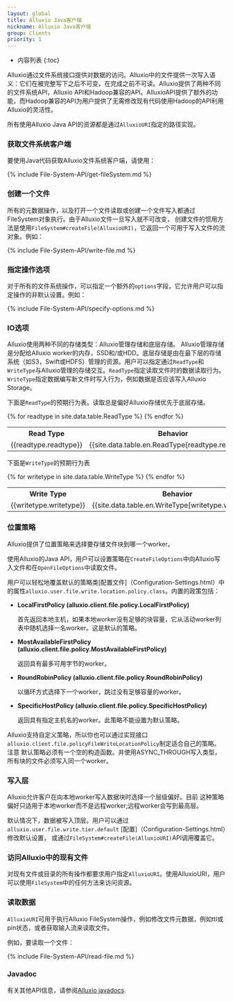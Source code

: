 ```yaml
---
layout: global
title: Alluxio Java客户端
nickname: Alluxio Java客户端
group: Clients
priority: 1
---
```


* 内容列表
{:toc}

Alluxio通过文件系统接口提供对数据的访问。Alluxio中的文件提供一次写入语义：它们在被完整写下之后不可变，在完成之前不可读。Alluxio提供了两种不同的文件系统API，Alluxio API和Hadoop兼容的API。AlluxioAPI提供了额外的功能，而Hadoop兼容的API为用户提供了无需修改现有代码使用Hadoop的API利用Alluxio的灵活性。

所有使用Alluxio Java API的资源都是通过`AlluxioURI`指定的路径实现。

### 获取文件系统客户端

要使用Java代码获取Alluxio文件系统客户端，请使用：

{% include File-System-API/get-fileSystem.md %}

### 创建一个文件

所有的元数据操作，以及打开一个文件读取或创建一个文件写入都通过FileSystem对象执行。由于Alluxio文件一旦写入就不可改变，
创建文件的惯用方法是使用`FileSystem#createFile(AlluxioURI)`，它返回一个可用于写入文件的流对象。例如：

{% include File-System-API/write-file.md %}

### 指定操作选项

对于所有的文件系统操作，可以指定一个额外的`options`字段，它允许用户可以指定操作的非默认设置。例如：

{% include File-System-API/specify-options.md %}

### IO选项

Alluxio使用两种不同的存储类型：Alluxio管理存储和底层存储。 Alluxio管理存储是分配给Alluxio worker的内存，SSD和/或HDD。底层存储是由在最下层的存储系统（如S3，Swift或HDFS）管理的资源。用户可以指定通过`ReadType`和`WriteType`与Alluxio管理的存储交互。`ReadType`指定读取文件时的数据读取行为。`WriteType`指定数据编写新文件时写入行为，例如数据是否应该写入Alluxio Storage。

下面是`ReadType`的预期行为表。读取总是偏好Alluxio存储优先于底层存储。

<table class="table table-striped">
<tr><th>Read Type</th><th>Behavior</th>
</tr>
{% for readtype in site.data.table.ReadType %}
<tr>
  <td>{{readtype.readtype}}</td>
  <td>{{site.data.table.en.ReadType[readtype.readtype]}}</td>
</tr>
{% endfor %}
</table>

下面是`WriteType`的预期行为表

<table class="table table-striped">
<tr><th>Write Type</th><th>Behavior</th>
</tr>
{% for writetype in site.data.table.WriteType %}
<tr>
  <td>{{writetype.writetype}}</td>
  <td>{{site.data.table.en.WriteType[writetype.writetype]}}</td>
</tr>
{% endfor %}
</table>

### 位置策略

Alluxio提供了位置策略来选择要存储文件块到哪一个worker。

使用Alluxio的Java API，用户可以设置策略在`CreateFileOptions`中向Alluxio写入文件和在`OpenFileOptions`中读取文件。

用户可以轻松地覆盖默认的策略类[配置文件]（Configuration-Settings.html）中的属性`alluxio.user.file.write.location.policy.class`。内置的政策包括：

* **LocalFirstPolicy (alluxio.client.file.policy.LocalFirstPolicy)**

    首先返回本地主机，如果本地worker没有足够的块容量，它从活动worker列表中随机选择一名worker。这是默认的策略。

* **MostAvailableFirstPolicy (alluxio.client.file.policy.MostAvailableFirstPolicy)**

    返回具有最多可用字节的worker。

* **RoundRobinPolicy (alluxio.client.file.policy.RoundRobinPolicy)**

    以循环方式选择下一个worker，跳过没有足够容量的worker。

* **SpecificHostPolicy (alluxio.client.file.policy.SpecificHostPolicy)**

    返回具有指定主机名的worker。此策略不能设置为默认策略。

Alluxio支持自定义策略，所以你也可以通过实现接口`alluxio.client.file.policyFileWriteLocationPolicy`制定适合自己的策略。注意
默认策略必须有一个空的构造函数。并使用ASYNC_THROUGH写入类型，所有块的文件必须写入同一个worker。

### 写入层

Alluxio允许客户在向本地worker写入数据块时选择一个层级偏好。目前
这种策略偏好只适用于本地worker而不是远程worker;远程worker会写到最高层。

默认情况下，数据被写入顶层。用户可以通过`alluxio.user.file.write.tier.default` [配置]（Configuration-Settings.html）修改默认设置，
或通过`FileSystem#createFile(AlluxioURI)`API调用覆盖它。

### 访问Alluxio中的现有文件

对现有文件或目录的所有操作都要求用户指定`AlluxioURI`。使用AlluxioURI，用户可以使用`FileSystem`中的任何方法来访问资源。

### 读取数据

`AlluxioURI`可用于执行Alluxio FileSystem操作，例如修改文件元数据，例如ttl或pin状态，或者获取输入流来读取文件。

例如，要读取一个文件：

{% include File-System-API/read-file.md %}

### Javadoc

有关其他API信息，请参阅[Alluxio javadocs](http://www.alluxio.org/javadoc/{{site.ALLUXIO_MAJOR_VERSION}}/index.html).
